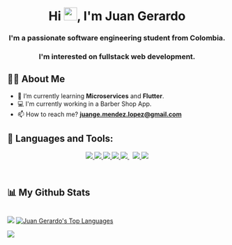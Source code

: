 
<h1 align="center">Hi <img src="https://raw.githubusercontent.com/MartinHeinz/MartinHeinz/master/wave.gif" width="30px">, I'm Juan Gerardo</h1>
<h3 align="center">I'm a passionate software engineering student from Colombia.</h3>
<h3 align="center">I'm interested on fullstack web development.</h3>

## 🙋‍♂️ About Me

- 🌱 I’m currently learning **Microservices** and **Flutter**.
- 💻 I'm currently working in a Barber Shop App.
- 📫 How to reach me? **juange.mendez.lopez@gmail.com**

## 🚀 Languages and Tools:
<p align="center"> 
    <a href="https://www.java.com" target="_blank"> <img src="https://img.icons8.com/color/48/000000/java-coffee-cup-logo.png"/> </a>
    <a href="https://spring.io/projects/spring-boot" target="_blank"> <img src="https://img.icons8.com/color/48/000000/spring-logo.png"/> </a> 
    <a href="https://developer.mozilla.org/en-US/docs/Web/JavaScript" target="_blank"> <img src="https://img.icons8.com/color/48/000000/javascript.png"/> </a> 
    <a href="https://reactjs.org/" target="_blank"> <img src="https://img.icons8.com/color/48/000000/react-native.png"/> </a>
    <a style="padding-right:8px;" href="https://www.mysql.com/" target="_blank"> <img src="https://img.icons8.com/fluent/50/000000/mysql-logo.png"/> </a>
    <a href="https://git-scm.com/" target="_blank"> <img src="https://img.icons8.com/color/48/000000/git.png"/> </a> 
    <a href="https://redux.js.org" target="_blank"> <img src="https://img.icons8.com/color/48/000000/redux.png"/> </a>
</p>

<br/>

## 📊 My Github Stats

 <br/>
    <a href="https://github.com/Jmendezzz/github-readme-stats"><img src="https://github-readme-stats.vercel.app/api?username=Jmendezzz&show_icons=true&count_private=true&theme=react&hide_border=true&bg_color=0D1117" /></a>
  <a href="https://github.com/Jmendezzz/github-readme-stats"><img alt="Juan Gerardo's Top Languages" src="https://github-readme-stats.vercel.app/api/top-langs/?username=Jmendezzz&langs_count=8&count_private=true&layout=compact&theme=react&hide_border=true&bg_color=0D1117" /></a>
  <br/>
  
![](https://komarev.com/ghpvc/?username=Jmendezzz&color=blue)
